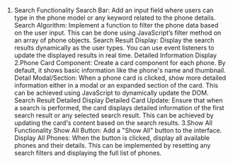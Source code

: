 1. Search Functionality
Search Bar: Add an input field where users can type in the phone model or any keyword related to the phone details.
Search Algorithm: Implement a function to filter the phone data based on the user input. This can be done using JavaScript’s filter method on an array of phone objects.
Search Result Display: Display the search results dynamically as the user types. You can use event listeners to update the displayed results in real time.
Detailed Information Display
2.Phone Card Component: Create a card component for each phone. By default, it shows basic information like the phone's name and thumbnail.
Detail Modal/Section: When a phone card is clicked, show more detailed information either in a modal or an expanded section of the card. This can be achieved using JavaScript to dynamically update the DOM.
Search Result Detailed Display
Detailed Card Update: Ensure that when a search is performed, the card displays detailed information of the first search result or any selected search result. This can be achieved by updating the card's content based on the search results.
3.Show All Functionality
Show All Button: Add a "Show All" button to the interface.
Display All Phones: When the button is clicked, display all available phones and their details. This can be implemented by resetting any search filters and displaying the full list of phones.
